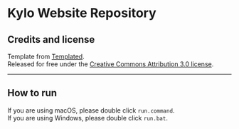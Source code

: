 # Kylo Website Repository
## Credits and license
Template from [Templated](https://templated.co). \
Released for free under the [Creative Commons Attribution 3.0 license](https://creativecommons.org/licenses/by/3.0/).
___
## How to run
If you are using macOS, please double click `run.command`. \
If you are using Windows, please double click `run.bat`.
